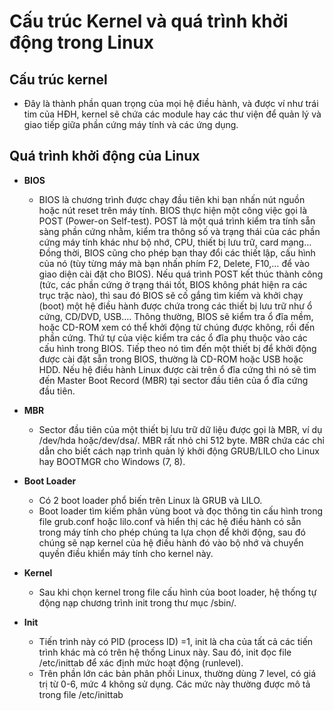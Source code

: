 # Cấu trúc Kernel và quá trình khởi động trong Linux
## Cấu trúc kernel
- Đây là thành phần quan trọng của mọi hệ điều hành, và được ví như trái tim của HĐH, kernel sẽ chứa các module hay các thư viện để quản lý và giao tiếp giữa phần cứng máy tính và các ứng dụng.

## Quá trình khởi động của Linux
- **BIOS**
	- BIOS là chương trình được chạy đầu tiên khi bạn nhấn nút nguồn hoặc nút reset trên máy tính. 
	BIOS thực hiện một công việc gọi là POST (Power-on Self-test). POST là một quá trình kiểm tra tính sẵn sàng phần cứng nhằm, kiểm tra thông số và trạng thái của các phần cứng máy tính khác như bộ nhớ, CPU, thiết bị lưu trữ, card mạng… Đồng thời, BIOS cũng cho phép bạn thay đổi các thiết lập, cấu hình của nó (tùy từng máy mà bạn nhấn phím F2, Delete, F10,… để vào giao diện cài đặt cho BIOS).
	Nếu quá trình POST kết thúc thành công (tức, các phần cứng ở trạng thái tốt, BIOS không phát hiện ra các trục trặc nào), thì sau đó BIOS sẽ cố gắng tìm kiếm và khởi chạy (boot) một hệ điều hành được chứa trong các thiết bị lưu trữ như ổ cứng, CD/DVD, USB….
	Thông thường, BIOS sẽ kiểm tra ổ đĩa mềm, hoặc CD-ROM xem có thể khởi động từ chúng được không, rồi đến phần cứng. Thứ tự của việc kiểm tra các ổ đĩa phụ thuộc vào các cấu hình trong BIOS.
	Tiếp theo nó tìm đến một thiết bị để khởi động được cài đặt sẵn trong BIOS, thường là CD-ROM hoặc USB hoặc HDD. Nếu hệ điều hành Linux được cài trên ổ đĩa cứng thì nó sẽ tìm đến Master Boot Record (MBR) tại sector đầu tiên của ổ đĩa cứng đầu tiên.

- **MBR**
	- Sector đầu tiên của một thiết bị lưu trữ dữ liệu được gọi là MBR, ví dụ /dev/hda hoặc/dev/dsa/.  MBR rất nhỏ chỉ 512 byte.
	MBR chứa các chỉ dẫn cho biết cách nạp trình quản lý khởi động GRUB/LILO cho Linux hay BOOTMGR cho Windows (7, 8).

- **Boot Loader**

	- Có 2 boot loader phổ biến trên Linux là GRUB và LILO.
	- Boot loader tìm kiếm phân vùng boot và đọc thông tin cấu hình trong file grub.conf hoặc lilo.conf và hiển thị  các hệ điều hành có sẵn trong máy tính cho phép chúng ta lựa chọn để khởi động, sau đó chúng sẽ nạp kernel của hệ điều hành đó vào bộ nhớ và chuyển quyền điều khiển máy tính cho kernel này.

- **Kernel**
	- Sau khi chọn kernel trong file cấu hình của boot loader, hệ thống tự động nạp chương trình init trong thư mục /sbin/.

- **Init**
	- Tiến trình này có PID (process ID) =1, init là cha của tất cả các tiến trình khác mà có trên hệ thống Linux này. Sau đó, init đọc file /etc/inittab để xác định mức hoạt động (runlevel).
	- Trên phần lớn các bản phân phối Linux, thường dùng 7 level, có giá trị từ 0-6, mức 4 không sử dụng. Các mức này thường được mô tả trong file /etc/inittab
	

